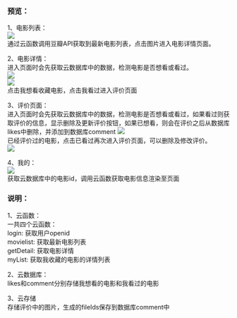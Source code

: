 ### 预览：   
1、电影列表：  
![](readme_img/1.png)   
通过云函数调用豆瓣API获取到最新电影列表，点击图片进入电影详情页面。   
    
2、电影详情：  
进入页面时会先获取云数据库中的数据，检测电影是否想看或看过。   
![](readme_img/2.png)  
![](readme_img/3.png)   
点击我想看收藏电影，点击我看过进入评价页面   
   
3、评价页面：  
进入页面时会先获取云数据库中的数据，检测电影是否想看或看过，如果看过则获取评价的信息，显示删除及更新评价按钮，如果已想看，则会在评价之后从数据库likes中删除，并添加到数据库comment
![](readme_img/4.jpg)  
已经评价过的电影，点击已看过再次进入评价页面，可以删除及修改评价。  
![](readme_img/5.png)  
    
4、我的：  
![](readme_img/6.png)  
获取云数据库中的电影id，调用云函数获取电影信息渲染至页面      
    
### 说明：   
1、云函数：  
一共四个云函数：   
login: 获取用户openid  
movielist: 获取最新电影列表  
getDetail: 获取电影详情   
myList: 获取我收藏的电影的详情列表   
   
2、云数据库：  
likes和comment分别存储我想看的电影和我看过的电影   
   
3、云存储   
存储评价中的图片，生成的fileIds保存到数据库comment中
